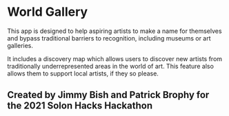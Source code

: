 # World Gallery

This app is designed to help aspiring artists to make a name for themselves
and bypass traditional barriers to recognition, including museums or art galleries.

It includes a discovery map which allows users to discover new artists 
from traditionally underrepresented areas in the world of art. This feature 
also allows them to support local artists, if they so please.

## Created by Jimmy Bish and Patrick Brophy for the 2021 Solon Hacks Hackathon